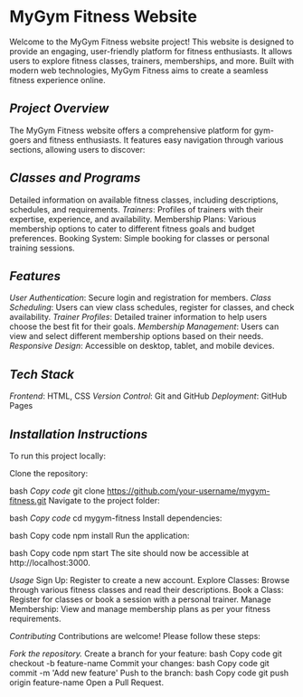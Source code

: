 # **MyGym Fitness Website**

Welcome to the MyGym Fitness website project! This website is designed to provide an engaging, user-friendly platform for fitness enthusiasts. It allows users to explore fitness classes, trainers, memberships, and more. Built with modern web technologies, MyGym Fitness aims to create a seamless fitness experience online.

## *Project Overview*
The MyGym Fitness website offers a comprehensive platform for gym-goers and fitness enthusiasts. It features easy navigation through various sections, allowing users to discover:

## *Classes and Programs*
Detailed information on available fitness classes, including descriptions, schedules, and requirements.
*Trainers*: Profiles of trainers with their expertise, experience, and availability.
Membership Plans: Various membership options to cater to different fitness goals and budget preferences.
Booking System: Simple booking for classes or personal training sessions.

## *Features*
*User Authentication*: Secure login and registration for members.
*Class Scheduling*: Users can view class schedules, register for classes, and check availability.
*Trainer Profiles*: Detailed trainer information to help users choose the best fit for their goals.
*Membership Management*: Users can view and select different membership options based on their needs.
*Responsive Design*: Accessible on desktop, tablet, and mobile devices.

## *Tech Stack*
*Frontend*: HTML, CSS
*Version Control*: Git and GitHub
*Deployment*: GitHub Pages

## *Installation Instructions*
To run this project locally:

Clone the repository:

bash
*Copy code*
git clone https://github.com/your-username/mygym-fitness.git
Navigate to the project folder:

bash
*Copy code*
cd mygym-fitness
Install dependencies:

bash
Copy code
npm install
Run the application:

bash
Copy code
npm start
The site should now be accessible at http://localhost:3000.

*Usage*
Sign Up: Register to create a new account.
Explore Classes: Browse through various fitness classes and read their descriptions.
Book a Class: Register for classes or book a session with a personal trainer.
Manage Membership: View and manage membership plans as per your fitness requirements.

*Contributing*
Contributions are welcome! Please follow these steps:

*Fork the repository.*
Create a branch for your feature:
bash
Copy code
git checkout -b feature-name
Commit your changes:
bash
Copy code
git commit -m 'Add new feature'
Push to the branch:
bash
Copy code
git push origin feature-name
Open a Pull Request.
